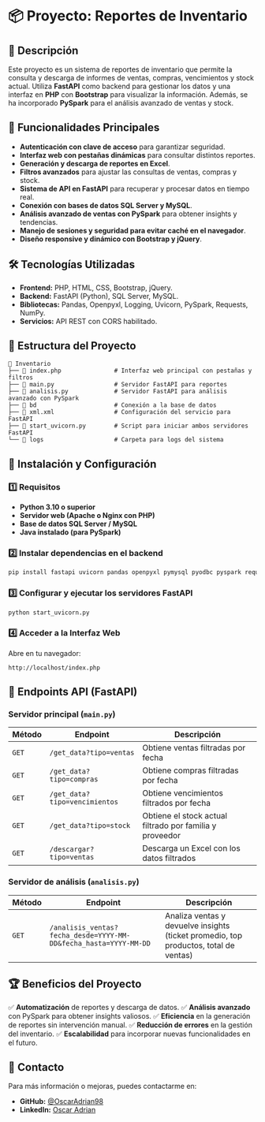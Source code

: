 # 📦 Proyecto: Reportes de Inventario

## 📌 Descripción
Este proyecto es un sistema de reportes de inventario que permite la consulta y descarga de informes de ventas, compras, vencimientos y stock actual. Utiliza **FastAPI** como backend para gestionar los datos y una interfaz en **PHP** con **Bootstrap** para visualizar la información. Además, se ha incorporado **PySpark** para el análisis avanzado de ventas y stock.

## 🚀 Funcionalidades Principales
- **Autenticación con clave de acceso** para garantizar seguridad.
- **Interfaz web con pestañas dinámicas** para consultar distintos reportes.
- **Generación y descarga de reportes en Excel**.
- **Filtros avanzados** para ajustar las consultas de ventas, compras y stock.
- **Sistema de API en FastAPI** para recuperar y procesar datos en tiempo real.
- **Conexión con bases de datos SQL Server y MySQL**.
- **Análisis avanzado de ventas con PySpark** para obtener insights y tendencias.
- **Manejo de sesiones y seguridad para evitar caché en el navegador**.
- **Diseño responsive y dinámico con Bootstrap y jQuery**.

## 🛠️ Tecnologías Utilizadas
- **Frontend:** PHP, HTML, CSS, Bootstrap, jQuery.
- **Backend:** FastAPI (Python), SQL Server, MySQL.
- **Bibliotecas:** Pandas, Openpyxl, Logging, Uvicorn, PySpark, Requests, NumPy.
- **Servicios:** API REST con CORS habilitado.

## 💾 Estructura del Proyecto
```
📂 Inventario
├── 📄 index.php               # Interfaz web principal con pestañas y filtros
├── 📄 main.py                 # Servidor FastAPI para reportes
├── 📄 analisis.py             # Servidor FastAPI para análisis avanzado con PySpark
├── 📂 bd                      # Conexión a la base de datos
├── 📄 xml.xml                 # Configuración del servicio para FastAPI
├── 📄 start_uvicorn.py        # Script para iniciar ambos servidores FastAPI
└── 📂 logs                    # Carpeta para logs del sistema
```

## 📌 Instalación y Configuración
### 1️⃣ **Requisitos**
- **Python 3.10 o superior**
- **Servidor web (Apache o Nginx con PHP)**
- **Base de datos SQL Server / MySQL**
- **Java instalado (para PySpark)**

### 2️⃣ **Instalar dependencias en el backend**
```bash
pip install fastapi uvicorn pandas openpyxl pymysql pyodbc pyspark requests numpy
```

### 3️⃣ **Configurar y ejecutar los servidores FastAPI**
```bash
python start_uvicorn.py
```

### 4️⃣ **Acceder a la Interfaz Web**
Abre en tu navegador:
```
http://localhost/index.php
```

## 🔗 Endpoints API (FastAPI)
### Servidor principal (`main.py`)
| Método | Endpoint | Descripción |
|--------|---------|-------------|
| `GET` | `/get_data?tipo=ventas` | Obtiene ventas filtradas por fecha |
| `GET` | `/get_data?tipo=compras` | Obtiene compras filtradas por fecha |
| `GET` | `/get_data?tipo=vencimientos` | Obtiene vencimientos filtrados por fecha |
| `GET` | `/get_data?tipo=stock` | Obtiene el stock actual filtrado por familia y proveedor |
| `GET` | `/descargar?tipo=ventas` | Descarga un Excel con los datos filtrados |

### Servidor de análisis (`analisis.py`)
| Método | Endpoint | Descripción |
|--------|---------|-------------|
| `GET` | `/analisis_ventas?fecha_desde=YYYY-MM-DD&fecha_hasta=YYYY-MM-DD` | Analiza ventas y devuelve insights (ticket promedio, top productos, total de ventas) |

## 🏆 Beneficios del Proyecto
✅ **Automatización** de reportes y descarga de datos.
✅ **Análisis avanzado** con PySpark para obtener insights valiosos.
✅ **Eficiencia** en la generación de reportes sin intervención manual.
✅ **Reducción de errores** en la gestión del inventario.
✅ **Escalabilidad** para incorporar nuevas funcionalidades en el futuro.

## 📩 Contacto
Para más información o mejoras, puedes contactarme en:
- **GitHub:** [@OscarAdrian98](https://github.com/OscarAdrian98)
- **LinkedIn:** [Oscar Adrian](https://www.linkedin.com/in/oscar-adrian/)